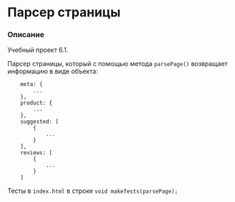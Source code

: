 # Парсер страницы

### Описание

Учебный проект 6.1.

Парсер страницы, который с помощью метода `parsePage()` возвращает информацию в виде объекта:
```
    meta: {
        ...
    },
    product: {
        ...
    },
    suggested: [
        {
            ...
        }
    ],
    reviews: [
        {
            ...
        }
    ]
```

Тесты в `index.html` в строке `void makeTests(parsePage);`

